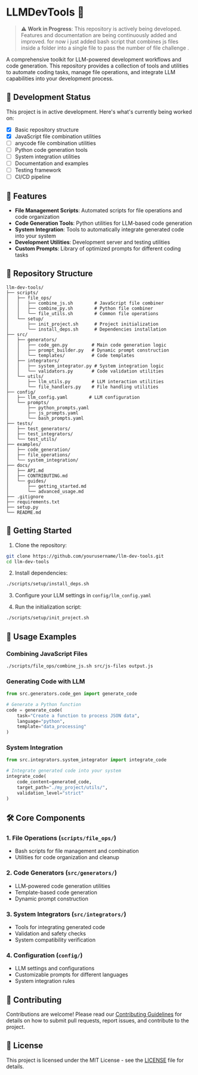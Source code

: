 # LLMDevTools 🤖

> ⚠️ **Work in Progress**: This repository is actively being developed. Features and documentation are being continuously added and improved. for now i just added bash script that combines js files inside a folder into a single file to pass the number of file challenge .
 
A comprehensive toolkit for LLM-powered development workflows and code generation. This repository provides a collection of tools and utilities to automate coding tasks, manage file operations, and integrate LLM capabilities into your development process.


## 🚧 Development Status

This project is in active development. Here's what's currently being worked on:

- [x] Basic repository structure
- [x] JavaScript file combination utilities
- [ ] anycode file combination utilities
- [ ] Python code generation tools
- [ ] System integration utilities
- [ ] Documentation and examples
- [ ] Testing framework
- [ ] CI/CD pipeline

## 🌟 Features

- **File Management Scripts**: Automated scripts for file operations and code organization
- **Code Generation Tools**: Python utilities for LLM-based code generation
- **System Integration**: Tools to automatically integrate generated code into your system
- **Development Utilities**: Development server and testing utilities
- **Custom Prompts**: Library of optimized prompts for different coding tasks

## 📁 Repository Structure

```
llm-dev-tools/
├── scripts/
│   ├── file_ops/
│   │   ├── combine_js.sh        # JavaScript file combiner
│   │   ├── combine_py.sh        # Python file combiner
│   │   └── file_utils.sh        # Common file operations
│   └── setup/
│       ├── init_project.sh      # Project initialization
│       └── install_deps.sh      # Dependencies installation
├── src/
│   ├── generators/
│   │   ├── code_gen.py         # Main code generation logic
│   │   ├── prompt_builder.py   # Dynamic prompt construction
│   │   └── templates/          # Code templates
│   ├── integrators/
│   │   ├── system_integrator.py # System integration logic
│   │   └── validators.py       # Code validation utilities
│   └── utils/
│       ├── llm_utils.py        # LLM interaction utilities
│       └── file_handlers.py    # File handling utilities
├── config/
│   ├── llm_config.yaml        # LLM configuration
│   └── prompts/
│       ├── python_prompts.yaml
│       ├── js_prompts.yaml
│       └── bash_prompts.yaml
├── tests/
│   ├── test_generators/
│   ├── test_integrators/
│   └── test_utils/
├── examples/
│   ├── code_generation/
│   ├── file_operations/
│   └── system_integration/
├── docs/
│   ├── API.md
│   ├── CONTRIBUTING.md
│   └── guides/
│       ├── getting_started.md
│       └── advanced_usage.md
├── .gitignore
├── requirements.txt
├── setup.py
└── README.md
```

## 🚀 Getting Started

1. Clone the repository:
```bash
git clone https://github.com/yourusername/llm-dev-tools.git
cd llm-dev-tools
```

2. Install dependencies:
```bash
./scripts/setup/install_deps.sh
```

3. Configure your LLM settings in `config/llm_config.yaml`

4. Run the initialization script:
```bash
./scripts/setup/init_project.sh
```

## 📖 Usage Examples

### Combining JavaScript Files
```bash
./scripts/file_ops/combine_js.sh src/js-files output.js
```

### Generating Code with LLM
```python
from src.generators.code_gen import generate_code

# Generate a Python function
code = generate_code(
    task="Create a function to process JSON data",
    language="python",
    template="data_processing"
)
```

### System Integration
```python
from src.integrators.system_integrator import integrate_code

# Integrate generated code into your system
integrate_code(
    code_content=generated_code,
    target_path="./my_project/utils/",
    validation_level="strict"
)
```

## 🛠️ Core Components

### 1. File Operations (`scripts/file_ops/`)
- Bash scripts for file management and combination
- Utilities for code organization and cleanup

### 2. Code Generators (`src/generators/`)
- LLM-powered code generation utilities
- Template-based code generation
- Dynamic prompt construction

### 3. System Integrators (`src/integrators/`)
- Tools for integrating generated code
- Validation and safety checks
- System compatibility verification

### 4. Configuration (`config/`)
- LLM settings and configurations
- Customizable prompts for different languages
- System integration rules

## 🤝 Contributing

Contributions are welcome! Please read our [Contributing Guidelines](docs/CONTRIBUTING.md) for details on how to submit pull requests, report issues, and contribute to the project.

## 📄 License

This project is licensed under the MIT License - see the [LICENSE](LICENSE) file for details.


